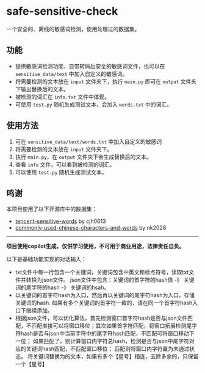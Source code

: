 # safe-sensitive-check
一个安全的、离线的敏感词检测，使用处理过的数据集。

## 功能
- 提供敏感词检测功能，自带转码后安全的敏感词文件，也可以在 `sensitive_data/text` 中加入自定义的敏感词。
- 将需要检测的文本放在 `input` 文件夹下，执行 `main.py` 即可在 `output` 文件夹下输出替换后的文本。
- 被检测的词汇在 `info.txt` 文件中体现。
- 可使用 `test.py` 随机生成测试文本，会加入 `words.txt` 中的词汇。

## 使用方法
1. 可在 `sensitive_data/text/words.txt` 中加入自定义的敏感词
2. 将需要检测的文本放在 `input` 文件夹下。
3. 执行 `main.py`，在 `output` 文件夹下会生成替换后的文本。
4. 查看 `info` 文件，可以看到被检测的词汇。
5. 可以使用 `test.py` 随机生成测试文本。

## 鸣谢
本项目使用了以下开源库中的数据集：
- [tencent-sensitive-words](https://github.com/cjh0613/tencent-sensitive-words) by cjh0613
- [commonly-used-chinese-characters-and-words](https://github.com/nk2028/commonly-used-chinese-characters-and-words) by nk2028

---
**项目使用copilot生成，仅供学习使用，不可用于商业用途，法律责任自负。**

以下是基础功能实现的对话输入：
- txt文件中每一行包含一个关键词，关键词包含中英文和标点符号，读取txt文件并转换为json文件。 json文件中包含：关键词的首字符的hash值 -》 关键词的尾字符的hash -》 关键词的hsah。
- 以关键词的首字符hash为入口，然后再以关键词的尾字符hash为入口，存储关键词的hash. 如果有多个关键词的首字符一致的，请在同一个首字符hash入口下继续添加。
- 根据json文件，可以优化算法，首先检测窗口首字符hash是否与json文件匹配，不匹配直接可以将窗口移位；其次如果首字符匹配，将窗口拓展检测尾字符hash是否与json中当前字符中的尾字符hash匹配，不匹配可将窗口移动下一位； 如果匹配了，则计算窗口内字符总hash，检测是否与json中尾字符对应的关键词hash匹配，不匹配窗口移位；
匹配则将窗口内字符置为未通过状态。 将关键词替换为的文本，如果有多个【星号】相连，去除多余的，只保留一个【星号】